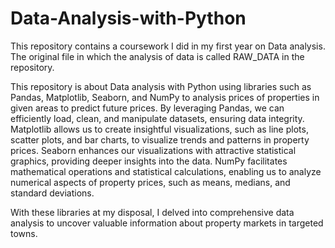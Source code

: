 # Data-Analysis-with-Python
This repository contains a coursework I did in my first year on Data analysis.
The original file in which the analysis of data is called RAW_DATA in the repository.


This repository is about Data analysis with Python using libraries such as Pandas, Matplotlib, Seaborn, and NumPy to analysis prices of properties in given areas to predict future prices.
By leveraging Pandas, we can efficiently load, clean, and manipulate datasets, ensuring data integrity.
Matplotlib allows us to create insightful visualizations, such as line plots, scatter plots, and bar charts, to visualize trends and patterns in property prices.
Seaborn enhances our visualizations with attractive statistical graphics, providing deeper insights into the data.
NumPy facilitates mathematical operations and statistical calculations, enabling us to analyze numerical aspects of property prices, such as means, medians, and standard deviations. 

With these libraries at my disposal, I delved into comprehensive data analysis to uncover valuable information about property markets in targeted towns.

